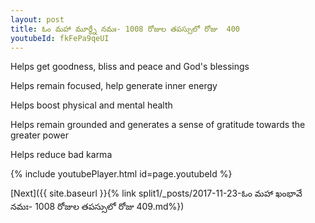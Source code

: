 ```yaml
---
layout: post
title: ఓం మహా మూర్ధ్నే నమః- 1008 రోజుల తపస్సులో రోజు  400
youtubeId: fkFePa9qeUI
---
```

 
 
Helps get goodness, bliss and peace and God's blessings
 
Helps remain focused, help generate inner energy 
 
Helps boost physical and mental health 
 
Helps remain grounded and generates a sense of gratitude towards the greater power 
 
Helps reduce bad karma
 
 
 
 


{% include youtubePlayer.html id=page.youtubeId %}
 
[Next]({{ site.baseurl }}{% link  split1/_posts/2017-11-23-ఓం మహా ఖంభావే నమః- 1008 రోజుల తపస్సులో రోజు  409.md%})
 
